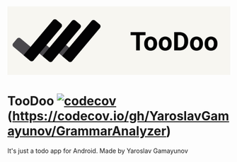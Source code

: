 ![TooDoo](art/TooDoo-banner.png)
# TooDoo [![codecov](https://codecov.io/gh/YaroslavGamayunov/TooDoo/branch/master/graph/badge.svg?token=KAB3JZTB3V)](https://codecov.io/gh/YaroslavGamayunov/TooDoo)(https://codecov.io/gh/YaroslavGamayunov/GrammarAnalyzer)
It's just a todo app for Android. Made by Yaroslav Gamayunov 
